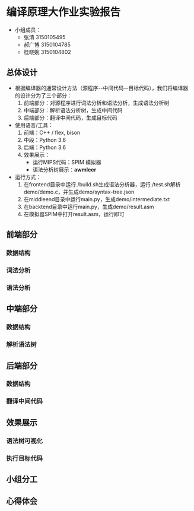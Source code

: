 #  编译原理大作业实验报告

* 小组成员：
  * 张清		3150105495
  * 郝广博     3150104785  
  * 桂晓婉     3150104802  	

## 总体设计

* 根据编译器的通常设计方法（源程序--中间代码--目标代码），我们将编译器的设计分为了三个部分：
  1. 前端部分：对源程序进行词法分析和语法分析，生成语法分析树
  2. 中端部分：解析语法分析树，生成中间代码
  3. 后端部分：翻译中间代码，生成目标代码
* 使用语言/工具：
  1. 前端：C++ / flex, bison
  2. 中段：Python 3.6
  3. 后端：Python 3.6
  4. 效果展示：
     * 运行MIPS代码：SPIM 模拟器
     * 语法分析树展示：**awmleer**
* 运行方式：
  1. 在frontend目录中运行./build.sh生成语法分析器，运行./test.sh解析demo/demo.c，并生成demo/syntax-tree.json
  2. 在middleend目录中运行main.py，生成demo/intermediate.txt
  3. 在backtend目录中运行main.py，生成demo/result.asm
  4. 在模拟器SPIM中打开result.asm，运行即可

## 前端部分
### 数据结构
### 词法分析
### 语法分析
## 中端部分
### 数据结构
### 解析语法树
## 后端部分
### 数据结构
### 翻译中间代码
## 效果展示
### 语法树可视化
### 执行目标代码
## 小组分工
## 心得体会
